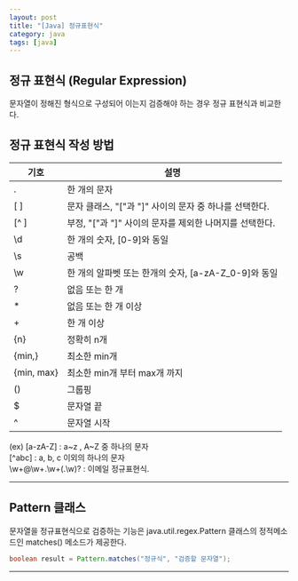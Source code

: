 ```yaml
---
layout: post
title: "[Java] 정규표현식"
category: java
tags: [java]
---
```

정규 표현식 (Regular Expression)
---------------------------

문자열이 정해진 형식으로 구성되어 이는지 검증해야 하는 경우 정규 표현식과 비교한다.

## 정규 표현식 작성 방법  

|기호  | 설명|
|---|-----|
|.|한 개의 문자|
| [ ]  | 문자 클래스, "["과 "]" 사이의 문자 중 하나를 선택한다.    |
| [^ ]| 부정, "["과 "]" 사이의 문자를 제외한 나머지를 선택한다.|
| \d  | 한 개의 숫자, [0-9]와 동일|
| \s  | 공백|
| \w  | 한 개의 알파벳 또는 한개의 숫자, [a-zA-Z_0-9]와 동일|
|?| 없음 또는 한 개|
|*| 없음 또는 한 개 이상|
|+| 한 개 이상|
|{n}| 정확히 n개|
|{min,}| 최소한 min개|
|{min, max}| 최소한 min개 부터 max개 까지|
|()| 그룹핑|
| $ | 문자열 끝 |
| ^ | 문자열 시작|

(ex) [a-zA-Z] : a~z , A~Z 중 하나의 문자  
     [^abc] : a, b, c 이외의 하나의 문자  
     \w+@\w+\.\w+(\.\w)? : 이메일 정규표현식.  

-----------------

## Pattern 클래스

문자열을 정규표현식으로 검증하는 기능은 java.util.regex.Pattern 클래스의 정적메소드인 matches() 메소드가 제공한다.  

``` java
boolean result = Pattern.matches("정규식", "검증할 문자열");
```

------------------
